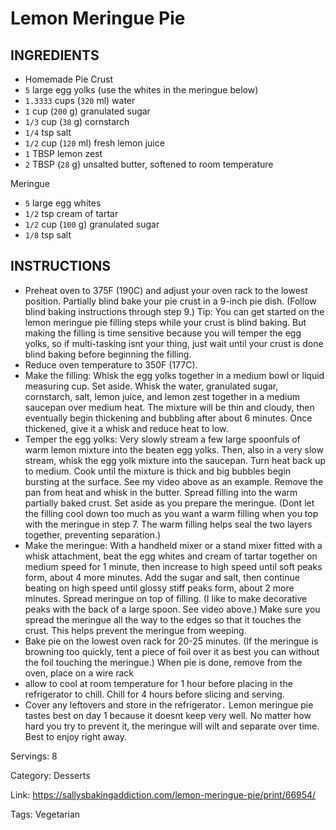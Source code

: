 # Lemon Meringue Pie

## INGREDIENTS

- Homemade Pie Crust
- `5` large egg yolks (use the whites in the meringue below)
- `1.3333` cups (`320` ml) water
- `1` cup (`200` g) granulated sugar
- `1/3` cup (`38` g) cornstarch
- `1/4` tsp salt
- `1/2` cup (`120` ml) fresh lemon juice
- `1` TBSP lemon zest
- `2` TBSP (`28` g) unsalted butter, softened to room temperature

Meringue

- `5` large egg whites
- `1/2` tsp cream of tartar
- `1/2` cup (`100` g) granulated sugar
- `1/8` tsp salt

## INSTRUCTIONS

- Preheat oven to 375F (190C) and adjust your oven rack to the lowest position. Partially blind bake your pie crust in a 9-inch pie dish. (Follow blind baking instructions through step 9.) Tip: You can get started on the lemon meringue pie filling steps while your crust is blind baking. But making the filling is time sensitive because you will temper the egg yolks, so if multi-tasking isnt your thing, just wait until your crust is done blind baking before beginning the filling.
- Reduce oven temperature to 350F (177C).
- Make the filling: Whisk the egg yolks together in a medium bowl or liquid measuring cup. Set aside. Whisk the water, granulated sugar, cornstarch, salt, lemon juice, and lemon zest together in a medium saucepan over medium heat. The mixture will be thin and cloudy, then eventually begin thickening and bubbling after about 6 minutes. Once thickened, give it a whisk and reduce heat to low.
- Temper the egg yolks: Very slowly stream a few large spoonfuls of warm lemon mixture into the beaten egg yolks. Then, also in a very slow stream, whisk the egg yolk mixture into the saucepan. Turn heat back up to medium. Cook until the mixture is thick and big bubbles begin bursting at the surface. See my video above as an example. Remove the pan from heat and whisk in the butter. Spread filling into the warm partially baked crust. Set aside as you prepare the meringue. (Dont let the filling cool down too much as you want a warm filling when you top with the meringue in step 7. The warm filling helps seal the two layers together, preventing separation.)
- Make the meringue: With a handheld mixer or a stand mixer fitted with a whisk attachment, beat the egg whites and cream of tartar together on medium speed for 1 minute, then increase to high speed until soft peaks form, about 4 more minutes. Add the sugar and salt, then continue beating on high speed until glossy stiff peaks form, about 2 more minutes. Spread meringue on top of filling. (I like to make decorative peaks with the back of a large spoon. See video above.) Make sure you spread the meringue all the way to the edges so that it touches the crust. This helps prevent the meringue from weeping.
- Bake pie on the lowest oven rack for 20-25 minutes. (If the meringue is browning too quickly, tent a piece of foil over it as best you can without the foil touching the meringue.) When pie is done, remove from the oven, place on a wire rack
- allow to cool at room temperature for 1 hour before placing in the refrigerator to chill. Chill for 4 hours before slicing and serving.
- Cover any leftovers and store in the refrigerator`.` Lemon meringue pie tastes best on day 1 because it doesnt keep very well. No matter how hard you try to prevent it, the meringue will wilt and separate over time. Best to enjoy right away.

Servings: 8

Category: Desserts

Link: https://sallysbakingaddiction.com/lemon-meringue-pie/print/66954/

Tags: Vegetarian

